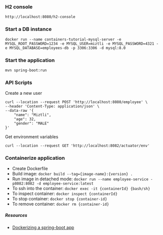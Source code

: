 
### H2 console

`http://localhost:8080/h2-console`

### Start a DB instance

`docker run --name containers-tutorial-mysql-server -e MYSQL_ROOT_PASSWORD=1234 -e MYSQL_USER=miztli -e MYSQL_PASSWORD=4321 -e MYSQL_DATABASE=employees-db -p 3306:3306 -d mysql:8.0`

### Start the application

`mvn spring-boot:run`

### API Scripts

Create a new user
```shell
curl --location --request POST 'http://localhost:8080/employee' \
--header 'Content-Type: application/json' \
--data-raw '{
    "name": "Miztli",
    "age": 32,
    "gender": "MALE"
}'
```

Get environment variables

```shell
curl --location --request GET 'http://localhost:8082/actuator/env'
```

### Containerize application

- Create Dockerfile
- Build image: `docker build --tag={image-name}:{version} .`
- Run image in detached mode: `docker run --name employee-service -p8082:8082 -d employee-service:latest`
- To ssh into the container: `docker exec -it {containerId} {bash/sh}`
- To inspect container: `docker inspect {containerId}`
- To stop container: `docker stop {container-id}`
- To remove container: `docker rm {container-id}`

##### Resources
- [Dockerizing a spring-boot app](https://www.baeldung.com/dockerizing-spring-boot-application)